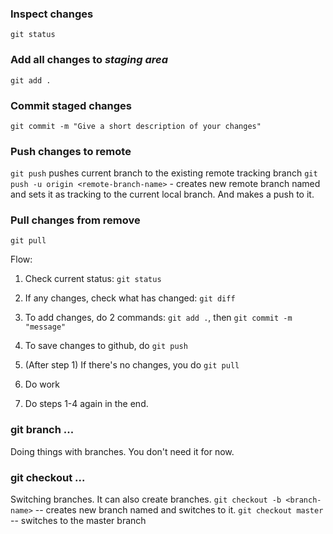 ### Inspect changes

`git status`

### Add all changes to _staging area_

`git add .`

### Commit staged changes

`git commit -m "Give a short description of your changes"`

### Push changes to remote

`git push` pushes current branch to the existing remote tracking branch
`git push -u origin <remote-branch-name>` - creates new remote branch named <remote-branch-name> and sets it as tracking to the current local branch. And makes a push to it.

### Pull changes from remove

`git pull`


Flow:
1. Check current status: `git status`

2. If any changes, check what has changed: `git diff`
3. To add changes, do 2 commands: `git add .`, then `git commit -m "message"`
4. To save changes to github, do `git push`

5. (After step 1) If there's no changes, you do `git pull`

6. Do work

7. Do steps 1-4 again in the end.


### git branch ... ###
Doing things with branches. You don't need it for now.

### git checkout ... ###
Switching branches. It can also create branches.
`git checkout -b <branch-name>` -- creates new branch named <branch-name> and switches to it.
`git checkout master` -- switches to the master branch